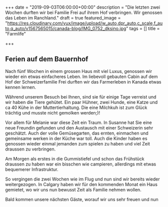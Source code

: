 +++
date = "2019-09-03T06:00:00+00:00"
description = "Die letzten zwei Wochen durften wir bei Familie Frei auf ihrem Hof verbringen. Wir genossen das Leben im Ranchland."
draft = true
featured_image = "https://res.cloudinary.com/yux/image/upload/w_auto,dpr_auto,c_scale,f_auto,q_auto/v1567565015/canada-blog/IMG_0752_dksino.jpg"
tags = []
title = "Farmlife"

+++
## Ferien auf dem Bauernhof

Nach fünf Wochen in einem grossen Haus mit viel Luxus, genossen wir wieder ein etwas einfacheres Leben. Im liebevoll gebauten Cabin auf dem Hof der Schweizerfamilie Frei durften wir das Farmerleben in Kanada etwas kennen lernen.

Während unserem Besuch bei Ihnen, sind sie für einige Tage verreist und wir haben die Tiere gehütet. Ein paar Hühner, zwei Hunde, eine Katze und ca 40 Kühe in der Muttertierhaltung. Die eine Milchkuh ist zum Glück trächtig und musste nicht gemolken werden;)!

Vor allem für Melanie war diese Zeit ein Traum. In Susanne hat Sie eine neue Freundin gefunden und den Austausch mit einer Schweizerin sehr geschätzt. Auch der volle Gemüsegarten, das ernten, einmachen und gemeinsame werken in der Küche war toll. Auch die Kinder haben es genossen wieder einmal jemanden zum spielen zu haben und viel Zeit draussen zu verbringen.

Am Morgen als erstes in die Gummistiefel und schon das Frühstück draussen zu haben war ein bisschen wie campieren, allerdings mit etwas bequemerer Infrastruktur.

So vergingen die zwei Wochen wie im Flug und nun sind wir bereits wieder weitergezogen. In Calgary haben wir für den kommenden Monat ein Haus gemietet, wo wir uns nun bewusst Zeit als Familie nehmen wollen.

Bald kommen unsere nächsten Gäste, worauf wir uns sehr freuen und nun 